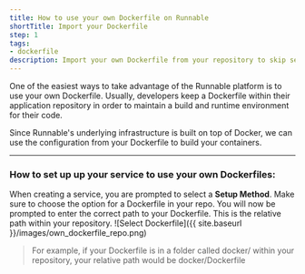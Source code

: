 ```yaml
---
title: How to use your own Dockerfile on Runnable
shortTitle: Import your Dockerfile
step: 1
tags:
- dockerfile
description: Import your own Dockerfile from your repository to skip service configuration.
---
```


One of the easiest ways to take advantage of the Runnable platform is to use your own Dockerfile. Usually, developers keep a Dockerfile within their application repository in order to maintain a build and runtime environment for their code.

Since Runnable's underlying infrastructure is built on top of Docker, we can use the configuration from your Dockerfile to build your containers.

---

### How to set up up your service to use your own Dockerfiles:

When creating a service, you are prompted to select a **Setup Method**. Make sure to choose the option for a Dockerfile in your repo. You will now be prompted to enter the correct path to your Dockerfile. This is the relative path within your repository.
  ![Select Dockerfile]({{ site.baseurl }}/images/own_dockerfile_repo.png)

> For example, if your Dockerfile is in a folder called docker/ within your repository, your relative path would be docker/Dockerfile
